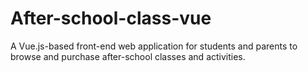 # After-school-class-vue
A Vue.js-based front-end web application for students and parents to browse and purchase after-school classes and activities.

